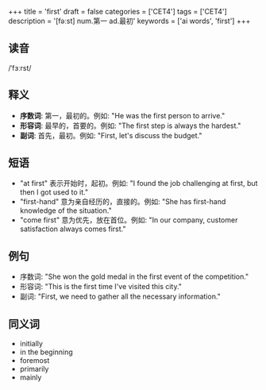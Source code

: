+++
title = 'first'
draft = false
categories = ['CET4']
tags = ['CET4']
description = '[fəːst] num.第一 ad.最初'
keywords = ['ai words', 'first']
+++

## 读音
/ˈfɜːrst/

## 释义
- **序数词**: 第一，最初的。例如: "He was the first person to arrive."
- **形容词**: 最早的，首要的。例如: "The first step is always the hardest."
- **副词**: 首先，最初。例如: "First, let's discuss the budget."

## 短语
- "at first" 表示开始时，起初。例如: "I found the job challenging at first, but then I got used to it."
- "first-hand" 意为亲自经历的，直接的。例如: "She has first-hand knowledge of the situation."
- "come first" 意为优先，放在首位。例如: "In our company, customer satisfaction always comes first."

## 例句
- 序数词: "She won the gold medal in the first event of the competition."
- 形容词: "This is the first time I've visited this city."
- 副词: "First, we need to gather all the necessary information."

## 同义词
- initially
- in the beginning
- foremost
- primarily
- mainly
